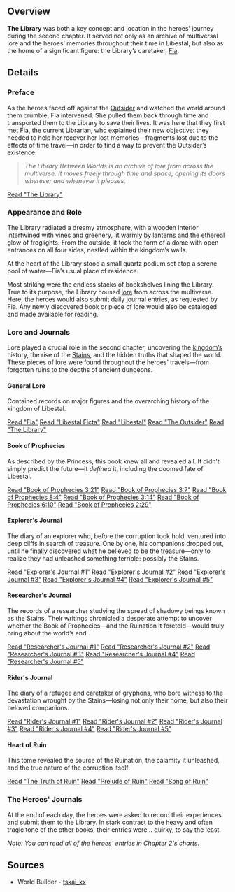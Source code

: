 <!-- title: The Library -->
<!-- quote: An archive of lore from across the multiverse. -->
<!-- chapters: 1 -->
<!-- images: (The Library Overview #1), (The Library Overview #2), (The Library Overview #3), (View of the Lore Archive), (The Library Overview #4) --->
<!-- model: false -->

## Overview

**The Library** was both a key concept and location in the heroes’ journey during the second chapter. It served not only as an archive of multiversal lore and the heroes’ memories throughout their time in Libestal, but also as the home of a significant figure: the Library’s caretaker, [Fia](#entry:iphania-entry).

## Details

### Preface

As the heroes faced off against the [Outsider](#entry:outsider-entry) and watched the world around them crumble, Fia intervened. She pulled them back through time and transported them to the Library to save their lives. It was here that they first met Fia, the current Librarian, who explained their new objective: they needed to help her recover her lost memories—fragments lost due to the effects of time travel—in order to find a way to prevent the Outsider’s existence.

> _The Library Between Worlds is an archive of lore from across the multiverse. It moves freely through time and space, opening its doors wherever and whenever it pleases._

[Read "The Library"](#text:the-library)

### Appearance and Role

The Library radiated a dreamy atmosphere, with a wooden interior intertwined with vines and greenery, lit warmly by lanterns and the ethereal glow of froglights. From the outside, it took the form of a dome with open entrances on all four sides, nestled within the kingdom’s walls.

At the heart of the Library stood a small quartz podium set atop a serene pool of water—Fia’s usual place of residence.

Most striking were the endless stacks of bookshelves lining the Library. True to its purpose, the Library housed [lore](https://www.youtube.com/live/5pgqtkxazUo?si=Avq9ghV6qktpwDi8&t=1123) from across the multiverse. Here, the heroes would also submit daily journal entries, as requested by Fia. Any newly discovered book or piece of lore would also be cataloged and made available for reading.

### Lore and Journals

Lore played a crucial role in the second chapter, uncovering the [kingdom’s](#entry:libestal-ancient-entry) history, the rise of the [Stains](#entry:stains-entry), and the hidden truths that shaped the world. These pieces of lore were found throughout the heroes’ travels—from forgotten ruins to the depths of ancient dungeons.

#### General Lore

Contained records on major figures and the overarching history of the kingdom of Libestal.

[Read "Fia"](#text:fia)
[Read "Libestal Ficta"](#text:libestal-ficta)
[Read "Libestal"](#text:libestal-ancient)
[Read "The Outsider"](#text:the-outsider)
[Read "The Library"](#text:the-library)

#### Book of Prophecies

As described by the Princess, this book knew all and revealed all. It didn’t simply predict the future—it _defined_ it, including the doomed fate of Libestal.

[Read "Book of Prophecies 3:21"](#text:book-of-prophecies-3-21)
[Read "Book of Prophecies 3:7"](#text:book-of-prophecies-3-7)
[Read "Book of Prophecies 8:4"](#text:book-of-prophecies-8-4)
[Read "Book of Prophecies 3:14"](#text:book-of-prophecies-3-14)
[Read "Book of Prophecies 6:10"](#text:book-of-prophecies-6-10)
[Read "Book of Prophecies 2:29"](#text:book-of-prophecies-2-29)

#### Explorer's Journal

The diary of an explorer who, before the corruption took hold, ventured into deep cliffs in search of treasure. One by one, his companions dropped out, until he finally discovered what he believed to be the treasure—only to realize they had unleashed something terrible: possibly the Stains.

[Read "Explorer's Journal #1"](#text:explorers-journal-1)
[Read "Explorer's Journal #2"](#text:explorers-journal-2)
[Read "Explorer's Journal #3"](#text:explorers-journal-3)
[Read "Explorer's Journal #4"](#text:explorers-journal-4)
[Read "Explorer's Journal #5"](#text:explorers-journal-5)

#### Researcher's Journal

The records of a researcher studying the spread of shadowy beings known as the Stains. Their writings chronicled a desperate attempt to uncover whether the Book of Prophecies—and the Ruination it foretold—would truly bring about the world’s end.

[Read "Researcher's Journal #1"](#text:researchers-journal-1)
[Read "Researcher's Journal #2"](#text:researchers-journal-2)
[Read "Researcher's Journal #3"](#text:researchers-journal-3)
[Read "Researcher's Journal #4"](#text:researchers-journal-4)
[Read "Researcher's Journal #5"](#text:researchers-journal-5)

#### Rider's Journal

The diary of a refugee and caretaker of gryphons, who bore witness to the devastation wrought by the Stains—losing not only their home, but also their beloved companions.

[Read "Rider's Journal #1"](#text:riders-journal-1)
[Read "Rider's Journal #2"](#text:riders-journal-2)
[Read "Rider's Journal #3"](#text:riders-journal-3)
[Read "Rider's Journal #4"](#text:riders-journal-4)
[Read "Rider's Journal #5"](#text:riders-journal-5)

#### Heart of Ruin

This tome revealed the source of the Ruination, the calamity it unleashed, and the true nature of the corruption itself.

[Read "The Truth of Ruin"](#text:the-truth-of-ruin)
[Read "Prelude of Ruin"](#text:prelude-of-ruin)
[Read "Song of Ruin"](#text:song-of-ruin)

### The Heroes' Journals

At the end of each day, the heroes were asked to record their experiences and submit them to the Library. In stark contrast to the heavy and often tragic tone of the other books, their entries were… quirky, to say the least.

_Note: You can read all of the heroes' entries in Chapter 2's charts._

## Sources

- World Builder - [tskai_xx](https://x.com/tskai_xx/status/1919396839205593174/photo/1)
